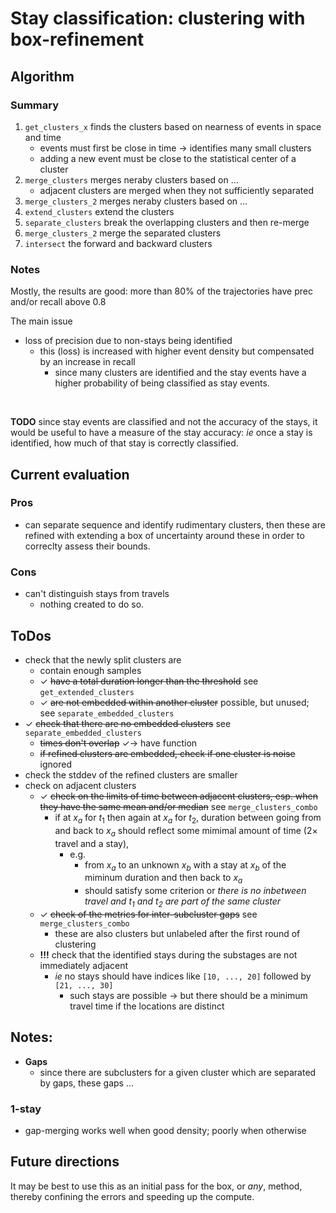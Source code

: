# Stay classification: clustering with box-refinement

## Algorithm

### Summary

1. `get_clusters_x` finds the clusters based on nearness of events in space and time
    * events must first be close in time $\to$ identifies many small clusters
    * adding a new event must be close to the statistical center of a cluster      
2. `merge_clusters` merges neraby clusters based on ...
    * adjacent clusters are merged when they not sufficiently separated   
3. `merge_clusters_2`  merges neraby clusters based on ...
4. `extend_clusters` extend the clusters
5. `separate_clusters` break the overlapping clusters and then re-merge
6. `merge_clusters_2` merge the separated clusters
7. `intersect` the forward and backward clusters


### Notes

Mostly, the results are good: more than 80% of the trajectories have prec and/or recall above 0.8

The main issue
* loss of precision due to non-stays being identified
    * this (loss) is increased with higher event density but compensated by an increase in recall
        * since many clusters are identified and the stay events have a higher probability of being classified as stay events.
<br/>

**TODO** since stay events are classified and not the accuracy of the stays, it would be useful to have a measure of the stay accuracy: _ie_ once a stay is identified, how much of that stay is correctly classified.



## Current evaluation

### Pros
* can separate sequence and identify rudimentary clusters, then these are refined with extending a box of uncertainty around these in order to correclty assess their bounds.

### Cons
* can't distinguish stays from travels 
    * nothing created to do so.

## ToDos


* check that the newly split clusters are 
    * contain enough samples
    * $\checkmark$ ~~have a total duration longer than the threshold~~ see `get_extended_clusters`
    * $\checkmark$ ~~are not embedded within another cluster~~ possible, but unused; see `separate_embedded_clusters`
* $\checkmark$ ~~check that there are no embedded clusters~~ see `separate_embedded_clusters`
    * ~~times don't overlap~~ $\checkmark\to$ have function
    * ~~if refined clusters are embedded, check if one cluster is noise~~ ignored
* check the stddev of the refined clusters are smaller
* check on adjacent clusters
    * $\checkmark$ ~~check on the limits of time between adjacent clusters, esp. when they have the same mean and/or median~~ see `merge_clusters_combo`
        * if at $x_a$ for $t_1$ then again at $x_a$ for $t_2$, duration between going from and back to $x_a$ should reflect some mimimal amount of time ($2\times$ travel and a stay), 
            * e.g. 
                * from $x_a$ to an unknown $x_b$ with a stay at $x_b$ of the miminum duration and then back to $x_a$ 
                * should satisfy some criterion or _there is no inbetween travel and $t_1$ and $t_2$ are part of the same cluster_
    * $\checkmark$ ~~check of the metrics for inter-subcluster gaps~~ see `merge_clusters_combo`
        * these are also clusters but unlabeled after the first round of clustering
    * **!!!** check that the identified stays during the substages are not immediately adjacent
        * _ie_ no stays should have indices like `[10, ..., 20]` followed by `[21, ..., 30]`
            * such stays are possible $\to$ but there should be a minimum travel time if the locations are distinct
## Notes: 

* **Gaps** 
    * since there are subclusters for a given cluster which are separated by gaps, these gaps ...

### 1-stay
* gap-merging works well when good density; poorly when otherwise

## Future directions

It may be best to use this as an initial pass for the box, or _any_, method, thereby confining the errors and speeding up the compute.